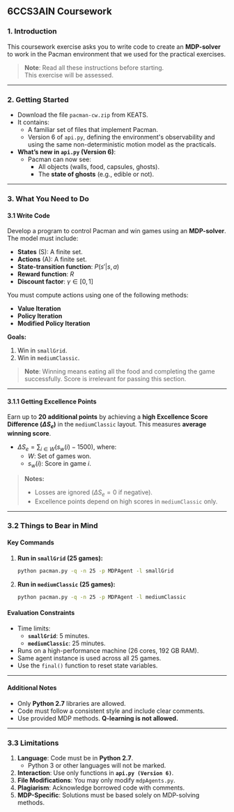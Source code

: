## 6CCS3AIN Coursework

### 1. Introduction
This coursework exercise asks you to write code to create an **MDP-solver** to work in the Pacman environment that we used for the practical exercises.

> **Note**: Read all these instructions before starting.  
> This exercise will be assessed.

---

### 2. Getting Started
- Download the file `pacman-cw.zip` from KEATS.
- It contains:
  - A familiar set of files that implement Pacman.
  - Version 6 of `api.py`, defining the environment's observability and using the same non-deterministic motion model as the practicals.
- **What’s new in `api.py` (Version 6)**:
  - Pacman can now see:
    - All objects (walls, food, capsules, ghosts).
    - The **state of ghosts** (e.g., edible or not).

---

### 3. What You Need to Do

#### 3.1 Write Code
Develop a program to control Pacman and win games using an **MDP-solver**. The model must include:

- **States** (S): A finite set.
- **Actions** (A): A finite set.
- **State-transition function**: $P(s'|s,a)$
- **Reward function**: $R$
- **Discount factor**: $\gamma \in [0,1]$

You must compute actions using one of the following methods:
- **Value Iteration**
- **Policy Iteration**
- **Modified Policy Iteration**

**Goals:**
1. Win in `smallGrid`.
2. Win in `mediumClassic`.

> **Note**: Winning means eating all the food and completing the game successfully. Score is irrelevant for passing this section.

---

#### 3.1.1 Getting Excellence Points
Earn up to **20 additional points** by achieving a **high Excellence Score Difference ($\Delta S_e$)** in the `mediumClassic` layout. This measures **average winning score**.

- $\Delta S_e = \sum_{i \in W} (s_w(i) - 1500)$, where:
  - $W$: Set of games won.
  - $s_w(i)$: Score in game $i$.

> **Notes:**
> - Losses are ignored ($\Delta S_e = 0$ if negative).  
> - Excellence points depend on high scores in `mediumClassic` only.

---

### 3.2 Things to Bear in Mind

#### Key Commands
1. **Run in `smallGrid` (25 games):**
   ```bash
   python pacman.py -q -n 25 -p MDPAgent -l smallGrid
   ```

2. **Run in `mediumClassic` (25 games):**
   ```bash
   python pacman.py -q -n 25 -p MDPAgent -l mediumClassic
   ```

#### Evaluation Constraints
- Time limits:
  - **`smallGrid`**: 5 minutes.
  - **`mediumClassic`**: 25 minutes.
- Runs on a high-performance machine (26 cores, 192 GB RAM).
- Same agent instance is used across all 25 games.
- Use the `final()` function to reset state variables.

---

#### Additional Notes
- Only **Python 2.7** libraries are allowed.  
- Code must follow a consistent style and include clear comments.  
- Use provided MDP methods. **Q-learning is not allowed.**

---

### 3.3 Limitations
1. **Language**: Code must be in **Python 2.7**.  
   - Python 3 or other languages will not be marked.
2. **Interaction**: Use only functions in **`api.py (Version 6)`**.
3. **File Modifications**: You may only modify `mdpAgents.py`.
4. **Plagiarism**: Acknowledge borrowed code with comments.
5. **MDP-Specific**: Solutions must be based solely on MDP-solving methods.

